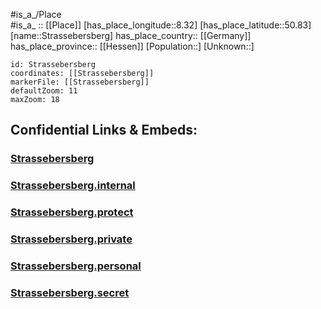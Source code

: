 ﻿---
location: [50.83,8.32] 
mapzoom: [7,12] 
mapmarker: city 
type: City
tags:
- geo/City


SpocWebEntityId: 34615
isDeleted: false
confidential: public

---
#is_a_/Place  
#is_a_ :: [[Place]] 
[has_place_longitude::8.32] 
[has_place_latitude::50.83] 
[name::Strassebersberg] 
has_place_country:: [[Germany]]  
has_place_province:: [[Hessen]] 
[Population::] 
[Unknown::] 


```leaflet
id: Strassebersberg
coordinates: [[Strassebersberg]] 
markerFile: [[Strassebersberg]] 
defaultZoom: 11 
maxZoom: 18
```


## Confidential Links & Embeds: 

### [Strassebersberg](/_public/Earth/Continent/Europe/Europe~Central/Germany/Germany~West/Hessen/counties~Hessen/Lahn-Dill-Kreis/cities~Lahn-Dill-Kreis/Dietzhölztal/boroughs~Dietzhölztal/Strassebersberg.md) 

### [Strassebersberg.internal](/_internal/Earth/Continent/Europe/Europe~Central/Germany/Germany~West/Hessen/counties~Hessen/Lahn-Dill-Kreis/cities~Lahn-Dill-Kreis/Dietzhölztal/boroughs~Dietzhölztal/Strassebersberg.internal.md) 

### [Strassebersberg.protect](/_protect/Earth/Continent/Europe/Europe~Central/Germany/Germany~West/Hessen/counties~Hessen/Lahn-Dill-Kreis/cities~Lahn-Dill-Kreis/Dietzhölztal/boroughs~Dietzhölztal/Strassebersberg.protect.md) 

### [Strassebersberg.private](/_private/Earth/Continent/Europe/Europe~Central/Germany/Germany~West/Hessen/counties~Hessen/Lahn-Dill-Kreis/cities~Lahn-Dill-Kreis/Dietzhölztal/boroughs~Dietzhölztal/Strassebersberg.private.md) 

### [Strassebersberg.personal](/_personal/Earth/Continent/Europe/Europe~Central/Germany/Germany~West/Hessen/counties~Hessen/Lahn-Dill-Kreis/cities~Lahn-Dill-Kreis/Dietzhölztal/boroughs~Dietzhölztal/Strassebersberg.personal.md) 

### [Strassebersberg.secret](/_secret/Earth/Continent/Europe/Europe~Central/Germany/Germany~West/Hessen/counties~Hessen/Lahn-Dill-Kreis/cities~Lahn-Dill-Kreis/Dietzhölztal/boroughs~Dietzhölztal/Strassebersberg.secret.md) 
